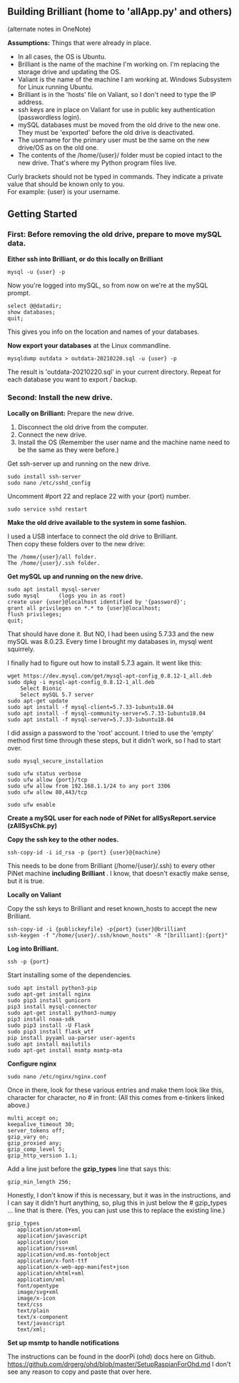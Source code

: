 ## Building Brilliant (home to 'allApp.py' and others)

(alternate notes in OneNote)

**Assumptions:** Things that were already in place.

- In all cases, the OS is Ubuntu.
- Brilliant is the name of the machine I'm working on. I'm replacing the storage drive and updating the OS.
- Valiant is the name of the machine I am working at. Windows Subsystem for Linux running Ubuntu.
- Brilliant is in the 'hosts' file on Valiant, so I don't need to type the IP address.
- ssh keys are in place on Valiant for use in public key authentication (passwordless login).
- mySQL databases must be moved from the old drive to the new one. They must be 'exported' before the old drive is deactivated.
- The username for the primary user must be the same on the new drive/OS as on the old one.
- The contents of the /home/{user}/ folder must be copied intact to the new drive. That's where my Python program files live.


Curly brackets should not be typed in commands. They indicate a private value that should be known only to you.  
For example: {user} is your username.

## Getting Started ##

### First: Before removing the old drive, prepare to move mySQL data.

**Either ssh into Brilliant, or do this locally on Brilliant**

    mysql -u {user} -p

Now you're logged into mySQL, so from now on we're at the mySQL prompt.

    select @@datadir;
    show databases;
    quit;
This gives you info on the location and names of your databases.

**Now export your databases** at the Linux commandline.

    mysqldump outdata > outdata-20210220.sql -u {user} -p

The result is 'outdata-20210220.sql' in your current directory.
Repeat for each database you want to export / backup.

### Second: Install the new drive.

**Locally on Brilliant:**
Prepare the new drive.

   1. Disconnect the old drive from the computer.
   2. Connect the new drive.
   3. Install the OS (Remember the user name and the machine name need to be the same as they were before.)

Get ssh-server up and running on the new drive.

    sudo install ssh-server
    sudo nano /etc/sshd_config

Uncomment #port 22 and replace 22 with your {port} number.

    sudo service sshd restart

**Make the old drive available to the system in some fashion.**

I used a USB interface to connect the old drive to Brilliant.  
Then copy these folders over to the new drive:
   
    The /home/{user}/all folder.
    The /home/{user}/.ssh folder.


**Get mySQL up and running on the new drive.**

    sudo apt install mysql-server
    sudo mysql      (logs you in as root)
    create user {user}@localhost identified by '{password}';
    grant all privileges on *.* to {user}@localhost;
    flush privileges;
    quit;

That should have done it.  But NO, I had been using 5.7.33 and the new mySQL was 8.0.23.
Every time I brought my databases in, mysql went squirrely.

I finally had to figure out how to install 5.7.3 again.  It went like this:

    wget https://dev.mysql.com/get/mysql-apt-config_0.8.12-1_all.deb
    sudo dpkg -i mysql-apt-config_0.8.12-1_all.deb
        Select Bionic
        Select mySQL 5.7 server
    sudo apt-get update
    sudo apt install -f mysql-client=5.7.33-1ubuntu18.04
    sudo apt install -f mysql-community-server=5.7.33-1ubuntu18.04
    sudo apt install -f mysql-server=5.7.33-1ubuntu18.04

I did assign a password to the 'root' account. I tried to use the 'empty' method first time through these steps, but it didn't work, so I had to start over.

    sudo mysql_secure_installation

    sudo ufw status verbose
    sudo ufw allow {port}/tcp
    sudo ufw allow from 192.168.1.1/24 to any port 3306
    sudo ufw allow 80,443/tcp

    sudo ufw enable

**Create a mySQL user for each node of PiNet for allSysReport.service (zAllSysChk.py)**

**Copy the ssh key to the other nodes.**

    ssh-copy-id -i id_rsa -p {port} {user}@{machine}

This needs to be done from Brilliant (/home/{user}/.ssh) to every other PiNet machine <b> including Brilliant </b>.  I know, that doesn't exactly make sense, but it is true.


**Locally on Valiant**

Copy the ssh keys to Brilliant and reset known_hosts to accept the new Brilliant.

    ssh-copy-id -i {publickeyfile} -p{port} {user}@brilliant
    ssh-keygen -f "/home/{user}/.ssh/known_hosts" -R "[brilliant]:{port}"

**Log into Brilliant.**

    ssh -p {port} 

Start installing some of the dependencies.

    sudo apt install python3-pip
    sudo apt-get install nginx
    sudo pip3 install gunicorn
    pip3 install mysql-connector
    sudo apt-get install python3-numpy
    pip3 install noaa-sdk
    sudo pip3 install -U Flask
    sudo pip3 install flask_wtf
    pip install pyyaml ua-parser user-agents
    sudo apt install mailutils
    sudo apt-get install msmtp msmtp-mta

**Configure nginx**

    sudo nano /etc/nginx/nginx.conf

Once in there, look for these various entries and make them look like this, character for character, no # in front:  (All this comes from e-tinkers linked above.)

    multi_accept on;
    keepalive_timeout 30;
    server_tokens off; 
    gzip_vary on;
    gzip_proxied any;
    gzip_comp_level 5;
    gzip_http_version 1.1;

Add a line just before the <b>gzip_types</b> line that says this: 

    gzip_min_length 256;

Honestly, I don't know if this is necessary, but it was in the instructions, and I can say it didn't hurt anything, so, plug this in just below the # gzip_types ... line that is there. (Yes, you can just use this to replace the existing line.)

    gzip_types
       application/atom+xml 
       application/javascript 
       application/json 
       application/rss+xml 
       application/vnd.ms-fontobject 
       application/x-font-ttf 
       application/x-web-app-manifest+json 
       application/xhtml+xml 
       application/xml 
       font/opentype 
       image/svg+xml 
       image/x-icon 
       text/css 
       text/plain 
       text/x-component 
       text/javascript 
       text/xml;

**Set up msmtp to handle notifications**

The instructions can be found in the doorPi (ohd) docs here on Github. https://github.com/drgerg/ohd/blob/master/SetupRaspianForOhd.md
I don't see any reason to copy and paste that over here.



